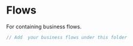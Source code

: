 # Flows

For containing business flows.

``` javascript
// Add  your business flows under this folder
```
